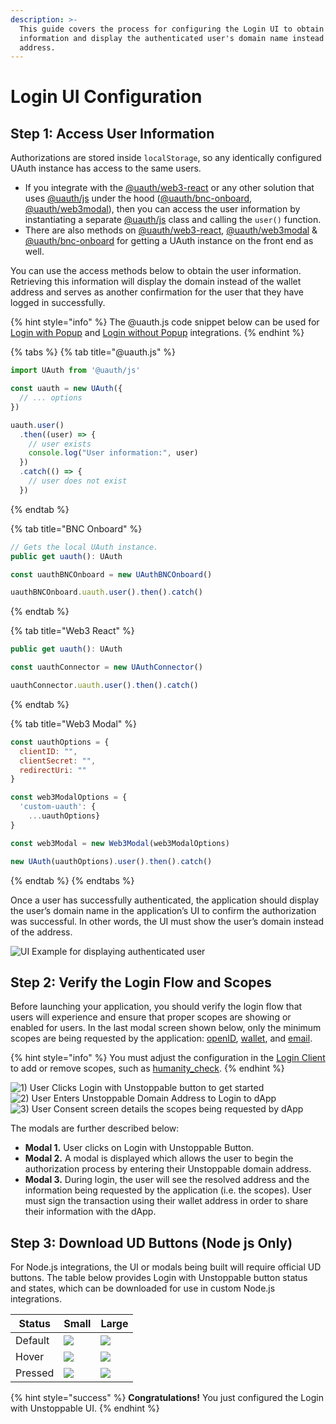 ```yaml
---
description: >-
  This guide covers the process for configuring the Login UI to obtain user
  information and display the authenticated user's domain name instead of
  address.
---
```


# Login UI Configuration

## Step 1: Access User Information

Authorizations are stored inside `localStorage`, so any identically configured UAuth instance has access to the same users.&#x20;

* If you integrate with the [@uauth/web3-react](https://github.com/uauth/web3-react) or any other solution that uses [@uauth/js](https://github.com/uauth/js) under the hood ([@uauth/bnc-onboard](https://github.com/uauth/bnc-onboard), [@uauth/web3modal](https://github.com/uauth/web3modal)), then you can access the user information by instantiating a separate [@uauth/js](https://github.com/uauth/js) class and calling the `user()` function.&#x20;
* There are also methods on [@uauth/web3-react](https://github.com/uauth/web3-react), [@uauth/web3modal](https://github.com/uauth/web3modal) & [@uauth/bnc-onboard](https://github.com/uauth/bnc-onboard) for getting a UAuth instance on the front end as well.&#x20;

You can use the access methods below to obtain the user information. Retrieving this information will display the domain instead of the wallet address and serves as another confirmation for the user that they have logged in successfully.&#x20;

{% hint style="info" %}
The @uauth.js code snippet below can be used for [Login with Popup](login-integration-guides/login-with-popup.md) and [Login without Popup](login-integration-guides/login-without-popup.md) integrations.
{% endhint %}

{% tabs %}
{% tab title="@uauth.js" %}
```javascript
import UAuth from '@uauth/js'

const uauth = new UAuth({
  // ... options
})

uauth.user()
  .then((user) => {
    // user exists
    console.log("User information:", user)
  })
  .catch(() => {
    // user does not exist
  })
```
{% endtab %}

{% tab title="BNC Onboard" %}
```javascript
// Gets the local UAuth instance.
public get uauth(): UAuth

const uauthBNCOnboard = new UAuthBNCOnboard()

uauthBNCOnboard.uauth.user().then().catch()
```
{% endtab %}

{% tab title="Web3 React" %}
```javascript
public get uauth(): UAuth

const uauthConnector = new UAuthConnector()

uauthConnector.uauth.user().then().catch()
```
{% endtab %}

{% tab title="Web3 Modal" %}
```javascript
const uauthOptions = {
  clientID: "",
  clientSecret: "",
  redirectUri: ""
}

const web3ModalOptions = {
  'custom-uauth': {
    ...uauthOptions}
}

const web3Modal = new Web3Modal(web3ModalOptions)

new UAuth(uauthOptions).user().then().catch()
```
{% endtab %}
{% endtabs %}

Once a user has successfully authenticated, the application should display the user’s domain name in the application’s UI to confirm the authorization was successful. In other words, the UI must show the user’s domain instead of the address.

![UI Example for displaying authenticated user](<../.gitbook/assets/second-UI-example-login-domains (1).png>)

## Step 2: Verify the Login Flow and Scopes

Before launching your application, you should verify the login flow that users will experience and ensure that proper scopes are showing or enabled for users. In the last modal screen shown below, only the minimum scopes are being requested by the application: [openID](scopes-for-login.md#openid-scope), [wallet](scopes-for-login.md#wallet-scope), and [email](scopes-for-login.md#email-scope).&#x20;

{% hint style="info" %}
You must adjust the configuration in the [Login Client](login-client-configuration.md#scopes) to add or remove scopes, such as [humanity\_check](scopes-for-login.md#humanity\_check-scope).
{% endhint %}

![1) User Clicks Login with Unstoppable button to get started](../.gitbook/assets/login-domains-modal1.png) ![2) User Enters Unstoppable Domain Address to Login to dApp](../.gitbook/assets/login-domains-modal2-v2.png) ![3) User Consent screen details the scopes being requested by dApp](../.gitbook/assets/consent-screen-marked-v2.png)

The modals are further described below:

* **Modal 1.** User clicks on Login with Unstoppable Button.
* **Modal 2.** A modal is displayed which allows the user to begin the authorization process by entering their Unstoppable domain address.
* **Modal 3.** During login, the user will see the resolved address and the information being requested by the application (i.e. the scopes). User must sign the transaction using their wallet address in order to share their information with the dApp.

## Step 3: Download UD Buttons (Node js Only)

For Node.js integrations, the UI or modals being built will require official UD buttons. The table below provides Login with Unstoppable button status and states, which can be downloaded for use in custom Node.js integrations.

| Status  | Small                                    | Large                                      |
| ------- | ---------------------------------------- | ------------------------------------------ |
| Default | ![](../.gitbook/assets/default-icon.png) | ![](../.gitbook/assets/default-button.png) |
| Hover   | ![](../.gitbook/assets/hover-icon.png)   | ![](../.gitbook/assets/hover-button.png)   |
| Pressed | ![](../.gitbook/assets/pressed-icon.png) | ![](../.gitbook/assets/pressed-button.png) |

{% hint style="success" %}
**Congratulations!** You just configured the Login with Unstoppable UI.
{% endhint %}
